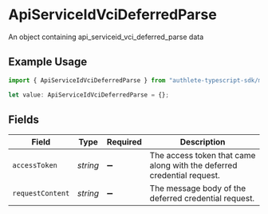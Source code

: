 # ApiServiceIdVciDeferredParse

An object containing api_serviceid_vci_deferred_parse data

## Example Usage

```typescript
import { ApiServiceIdVciDeferredParse } from "authlete-typescript-sdk/models";

let value: ApiServiceIdVciDeferredParse = {};
```

## Fields

| Field                                                                  | Type                                                                   | Required                                                               | Description                                                            |
| ---------------------------------------------------------------------- | ---------------------------------------------------------------------- | ---------------------------------------------------------------------- | ---------------------------------------------------------------------- |
| `accessToken`                                                          | *string*                                                               | :heavy_minus_sign:                                                     | The access token that came along with the deferred credential request. |
| `requestContent`                                                       | *string*                                                               | :heavy_minus_sign:                                                     | The message body of the deferred credential request.                   |